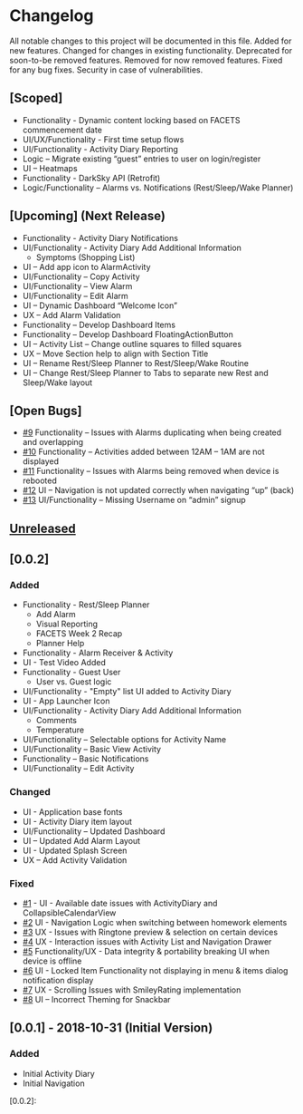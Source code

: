 # Changelog
All notable changes to this project will be documented in this file.
Added for new features.
Changed for changes in existing functionality.
Deprecated for soon-to-be removed features.
Removed for now removed features.
Fixed for any bug fixes.
Security in case of vulnerabilities.

## [Scoped]
- Functionality - Dynamic content locking based on FACETS commencement date
- UI/UX/Functionality - First time setup flows
- UI/Functionality - Activity Diary Reporting
- Logic – Migrate existing “guest” entries to user on login/register
- UI – Heatmaps
- Functionality - DarkSky API (Retrofit)
- Logic/Functionality – Alarms vs. Notifications (Rest/Sleep/Wake Planner)


## [Upcoming] (Next Release)
- Functionality - Activity Diary Notifications
- UI/Functionality - Activity Diary Add Additional Information
    - Symptoms (Shopping List)
- UI – Add app icon to AlarmActivity
- UI/Functionality – Copy Activity
- UI/Functionality – View Alarm
- UI/Functionality – Edit Alarm
- UI – Dynamic Dashboard “Welcome Icon”
- UX – Add Alarm Validation
- Functionality – Develop Dashboard Items
- Functionality – Develop Dashboard FloatingActionButton
- UI – Activity List – Change outline squares to filled squares
- UX – Move Section help to align with Section Title
- UI – Rename Rest/Sleep Planner to Rest/Sleep/Wake Routine
- UI – Change Rest/Sleep Planner to Tabs to separate new Rest and Sleep/Wake layout


## [Open Bugs]
- [#9](https://github.com/VersCreativeUK/FACETS/issues/9) Functionality – Issues with Alarms duplicating when being created and overlapping
- [#10](https://github.com/VersCreativeUK/FACETS/issues/10) Functionality – Activities added between 12AM – 1AM are not displayed
- [#11](https://github.com/VersCreativeUK/FACETS/issues/11) Functionality – Issues with Alarms being removed when device is rebooted
- [#12](https://github.com/VersCreativeUK/FACETS/issues/12) UI – Navigation is not updated correctly when navigating “up” (back)
- [#13](https://github.com/VersCreativeUK/FACETS/issues/13) UI/Functionality – Missing Username on “admin” signup

## [Unreleased]

## [0.0.2]
### Added
- Functionality - Rest/Sleep Planner
    - Add Alarm
    - Visual Reporting
    - FACETS Week 2 Recap
    - Planner Help
- Functionality - Alarm Receiver & Activity
- UI - Test Video Added
- Functionality - Guest User
    - User vs. Guest logic
- UI/Functionality - "Empty" list UI added to Activity Diary
- UI - App Launcher Icon
- UI/Functionality - Activity Diary Add Additional Information
    - Comments
    - Temperature
- UI/Functionality – Selectable options for Activity Name
- UI/Functionality – Basic View Activity
- Functionality – Basic Notifications
- UI/Functionality – Edit Activity


### Changed
- UI - Application base fonts
- UI - Activity Diary item layout
- UI/Functionality – Updated Dashboard
- UI – Updated Add Alarm Layout
- UI - Updated Splash Screen
- UX – Add Activity Validation


### Fixed
- [#1](https://github.com/VersCreativeUK/FACETS/issues/1) - UI - Available date issues with ActivityDiary and CollapsibleCalendarView
- [#2](https://github.com/VersCreativeUK/FACETS/issues/2) UI - Navigation Logic when switching between homework elements
- [#3](https://github.com/VersCreativeUK/FACETS/issues/3) UX - Issues with Ringtone preview & selection on certain devices
- [#4](https://github.com/VersCreativeUK/FACETS/issues/4) UX - Interaction issues with Activity List and Navigation Drawer
- [#5](https://github.com/VersCreativeUK/FACETS/issues/5) Functionality/UX - Data integrity & portability breaking UI when device is offline
- [#6](https://github.com/VersCreativeUK/FACETS/issues/6) UI - Locked Item Functionality not displaying in menu & items dialog notification display
- [#7](https://github.com/VersCreativeUK/FACETS/issues/7) UX - Scrolling Issues with SmileyRating implementation
- [#8](https://github.com/VersCreativeUK/FACETS/issues/8) UI – Incorrect Theming for Snackbar

## [0.0.1] - 2018-10-31 (Initial Version)
### Added
- Initial Activity Diary
- Initial Navigation


[Unreleased]: 
[0.0.1]: 
[0.0.2]: 
